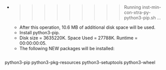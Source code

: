 * >>>>>>>>> Running inst-min-con-xtra-py-python3-pip.sh ...
  * After this operation, 10.6 MB of additional disk space will be used.
  * Install python3-pip.
  * Disk size = 3635220K. Space Used = 27788K. Runtime = 00:00:00:05.
  * The following NEW packages will be installed:
  ```bash
python3-pip python3-pkg-resources python3-setuptools python3-wheel
  ```
